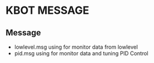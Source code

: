 # KBOT MESSAGE
## Message
- lowlevel.msg using for monitor data from lowlevel
- pid.msg using for monitor data and tuning PID Control